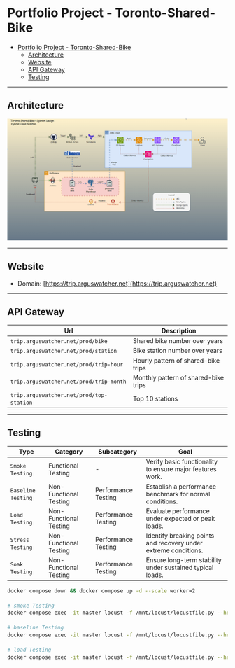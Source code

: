 # Portfolio Project - Toronto-Shared-Bike

- [Portfolio Project - Toronto-Shared-Bike](#portfolio-project---toronto-shared-bike)
  - [Architecture](#architecture)
  - [Website](#website)
  - [API Gateway](#api-gateway)
  - [Testing](#testing)

---

## Architecture

![sa](./web/img/tech/system_design.gif)

---

## Website

- Domain: [https://trip.arguswatcher.net](https://trip.arguswatcher.net)

---

## API Gateway

| Url                                      | Description                          |
| ---------------------------------------- | ------------------------------------ |
| `trip.arguswatcher.net/prod/bike`        | Shared bike number over years        |
| `trip.arguswatcher.net/prod/station`     | Bike station number over years       |
| `trip.arguswatcher.net/prod/trip-hour`   | Hourly pattern of shared-bike trips  |
| `trip.arguswatcher.net/prod/trip-month`  | Monthly pattern of shared-bike trips |
| `trip.arguswatcher.net/prod/top-station` | Top 10 stations                      |

---

## Testing

| Type               | Category               | Subcategory         | Goal                                                            |
| ------------------ | ---------------------- | ------------------- | --------------------------------------------------------------- |
| `Smoke Testing`    | Functional Testing     | -                   | Verify basic functionality to ensure major features work.       |
| `Baseline Testing` | Non-Functional Testing | Performance Testing | Establish a performance benchmark for normal conditions.        |
| `Load Testing`     | Non-Functional Testing | Performance Testing | Evaluate performance under expected or peak loads.              |
| `Stress Testing`   | Non-Functional Testing | Performance Testing | Identify breaking points and recovery under extreme conditions. |
| `Soak Testing`     | Non-Functional Testing | Performance Testing | Ensure long-term stability under sustained typical loads.       |

```sh
docker compose down && docker compose up -d --scale worker=2

# smoke Testing
docker compose exec -it master locust -f /mnt/locust/locustfile.py --headless --expect-workers 2 -u 2 -r 2 --host https://trip.arguswatcher.net --run-time 2m --html /mnt/locust/html/smoke.html --csv /mnt/locust/csv/smoke

# baseline Testing
docker compose exec -it master locust -f /mnt/locust/locustfile.py --headless --expect-workers 2 -u 50 -r 1 --host https://trip.arguswatcher.net --run-time 2m --html /mnt/locust/html/baseline.html --csv /mnt/locust/csv/baseline

# load Testing
docker compose exec -it master locust -f /mnt/locust/locustfile.py --headless --expect-workers 2 -u 100 -r 1 --host https://trip.arguswatcher.net --run-time 2m --html /mnt/locust/html/load.html --csv /mnt/locust/csv/load

```
